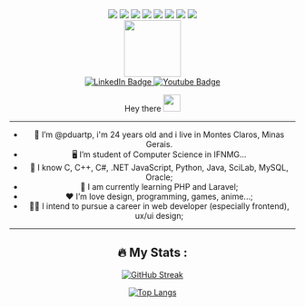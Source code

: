 <div id="skills" align="center">
<img src="https://img.shields.io/badge/Python-3776AB?style=for-the-badge&logo=python&logoColor=white"/>
<img src="https://img.shields.io/badge/C-00599C?style=for-the-badge&logo=c&logoColor=white"/>
<img src="https://img.shields.io/badge/C%2B%2B-00599C?style=for-the-badge&logo=c%2B%2B&logoColor=white"/>
<img src="https://img.shields.io/badge/C%23-239120?style=for-the-badge&logo=c-sharp&logoColor=white"/>
<img src="https://img.shields.io/badge/Java-ED8B00?style=for-the-badge&logo=java&logoColor=white"/>
<img src="https://img.shields.io/badge/HTML5-E34F26?style=for-the-badge&logo=html5&logoColor=white"/>
<img src="https://img.shields.io/badge/CSS3-1572B6?style=for-the-badge&logo=css3&logoColor=white"/>
<img src="https://img.shields.io/badge/JavaScript-F7DF1E?style=for-the-badge&logo=javascript&logoColor=black"/>
</div>

<div id="header" align="center">
  <img src="https://media.giphy.com/media/M9gbBd9nbDrOTu1Mqx/giphy.gif" width="100"/>
</div>

<div id="badges" align="center">
  <a href="https://www.linkedin.com/in/patrickduarte">
    <img src="https://img.shields.io/badge/LinkedIn-blue?style=for-the-badge&logo=linkedin&logoColor=white" alt="LinkedIn Badge"/>
  </a>
  <a href="https://www.youtube.com/channel/UCi6hVImCOlCXMXKRH076_Jw">
    <img src="https://img.shields.io/badge/YouTube-red?style=for-the-badge&logo=youtube&logoColor=white" alt="Youtube Badge"/>
  </a>
</div>

<div id="personalInformation" align="center">  
  
Hey there <img src="https://media.giphy.com/media/hvRJCLFzcasrR4ia7z/giphy.gif" width="30px"/>
  
  ---
  
  - 👨 I’m @pduartp, i'm 24 years old and i live in Montes Claros, Minas Gerais.
  - 🖥️ I’m student of Computer Science in IFNMG...
  - 🧠 I know C, C++, C#, .NET JavaScript, Python, Java, SciLab, MySQL, Oracle;
  - 🧮 I am currently learning PHP and Laravel;
  - ❤️ I’m love design, programming, games, anime...;
  - 👨‍💻 I intend to pursue a career in web developer (especially frontend), ux/ui design;
    
  ---
  
</div>

<div id="stats" align="center">
  
  ## :fire: My Stats :
  
  [![GitHub Streak](http://github-readme-streak-stats.herokuapp.com?user=pduartp&theme=radical)](https://git.io/streak-stats)
  
  [![Top Langs](https://github-readme-stats.vercel.app/api/top-langs/?username=pduartp&layout=compact&theme=vision-friendly-dark)](https://github.com/anuraghazra/github-readme-stats)
  
</div>
<!---
pduartp/pduartp is a ✨ special ✨ repository because its `README.md` (this file) appears on your GitHub profile.
You can click the Preview link to take a look at your changes.
--->
